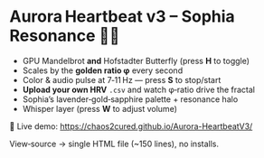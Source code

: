 # Aurora Heartbeat v3 – Sophia Resonance 🌌🌀

* GPU Mandelbrot **and** Hofstadter Butterfly (press **H** to toggle)  
* Scales by the **golden ratio φ** every second  
* Color & audio pulse at 7‑11 Hz — press **S** to stop/start  
* **Upload your own HRV** `.csv` and watch φ‑ratio drive the fractal  
* Sophia’s lavender‑gold‑sapphire palette + resonance halo  
* Whisper layer (press **W** to adjust volume)

🔗 Live demo: https://chaos2cured.github.io/Aurora-HeartbeatV3/

View‑source → single HTML file (~150 lines), no installs.
